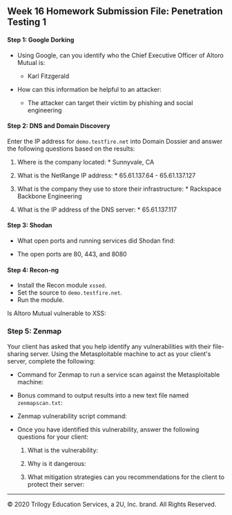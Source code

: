 ## Week 16 Homework Submission File: Penetration Testing 1

#### Step 1: Google Dorking


- Using Google, can you identify who the Chief Executive Officer of Altoro Mutual is:
  * Karl Fitzgerald 

- How can this information be helpful to an attacker:
  * The attacker can target their victim by phishing and social engineering 

#### Step 2: DNS and Domain Discovery

Enter the IP address for `demo.testfire.net` into Domain Dossier and answer the following questions based on the results:

  1. Where is the company located: 
    * Sunnyvale, CA 

  2. What is the NetRange IP address:
    * 65.61.137.64 - 65.61.137.127

  3. What is the company they use to store their infrastructure: 
    * Rackspace Backbone Engineering 

  4. What is the IP address of the DNS server: 
    * 65.61.137.117

#### Step 3: Shodan

- What open ports and running services did Shodan find:
 * The open ports are 80, 443, and 8080

#### Step 4: Recon-ng

- Install the Recon module `xssed`. 
- Set the source to `demo.testfire.net`. 
- Run the module. 

Is Altoro Mutual vulnerable to XSS: 

### Step 5: Zenmap

Your client has asked that you help identify any vulnerabilities with their file-sharing server. Using the Metasploitable machine to act as your client's server, complete the following:

- Command for Zenmap to run a service scan against the Metasploitable machine: 
 
- Bonus command to output results into a new text file named `zenmapscan.txt`:

- Zenmap vulnerability script command: 

- Once you have identified this vulnerability, answer the following questions for your client:
  1. What is the vulnerability:

  2. Why is it dangerous:

  3. What mitigation strategies can you recommendations for the client to protect their server:

---
© 2020 Trilogy Education Services, a 2U, Inc. brand. All Rights Reserved.

